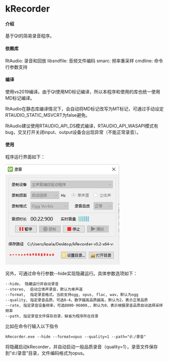 # kRecorder

#### 介绍
基于Qt的简易录音程序。

#### 依赖库
RtAudio: 录音和回放
libsndfile: 音频文件编码
smarc: 频率重采样
cmdline: 命令行参数支持

#### 编译
使用vs2019编译。由于Qt使用MD标记编译，所以本程序和使用的库也统一使用MD标记编译。

RtAudio在静态库编译情况下，会自动将MD标记改写为MT标记，可通过手动设定RTAUDIO_STATIC_MSVCRT为false避免。

RtAudio建议使用RTAUDIO_API_DS模式编译，RTAUDIO_API_WASAPI模式有bug，交叉打开关闭input、output设备会出现异常（不能正常录音）。

#### 使用
程序运行界面如下：

![输入图片说明](main.jpg)

另外，可通过命令行参数--hide实现隐藏运行。具体参数选项如下：

    --hide， 隐藏运行并自动录音
    --stereo,  启动立体声录音，默认为单声道
    --format,  指定录音格式，当前支持ogg, opus, flac, wav，默认为ogg
    --quality, 指定录音品质，可选0-4，数字越高品质越高，默认为2，表示正常品质
    --rate, 指定录音设备频率，可选8000-96000,，默认为0，表示根据录音品质自动选择采样频率
    --path, 指定录音文件保存目录，缺省为程序所在目录

比如在命令行输入以下指令

    kRecorder.exe --hide --format=opus --quality=1 --path="d:/录音"

将隐藏启动kRecorder，并自动启动一般品质录音（quality=1），录音文件保存到"d:/录音"目录，文件编码格式为opus。
